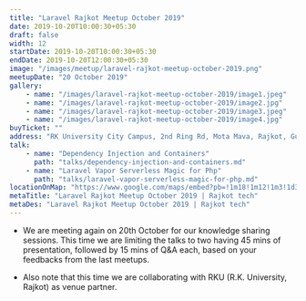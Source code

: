 ```yaml
---
title: "Laravel Rajkot Meetup October 2019"
date: 2019-10-20T10:00:30+05:30
draft: false
width: 12
startDate: 2019-10-20T10:00:30+05:30
endDate: 2019-10-20T12:00:30+05:30
image: "/images/meetup/laravel-rajkot-meetup-october-2019.png"
meetupDate: "20 October 2019"
gallery:
    - name: "/images/laravel-rajkot-meetup-october-2019/image1.jpeg"
    - name: "/images/laravel-rajkot-meetup-october-2019/image2.jpg"
    - name: "/images/laravel-rajkot-meetup-october-2019/image3.jpeg"
    - name: "/images/laravel-rajkot-meetup-october-2019/image4.jpg"
buyTicket: ""
address: "RK University City Campus, 2nd Ring Rd, Mota Mava, Rajkot, Gujarat 360005, India"
talk: 
    - name: "Dependency Injection and Containers"
      path: "talks/dependency-injection-and-containers.md"
    - name: "Laravel Vapor Serverless Magic for Php"
      path: "talks/laravel-vapor-serverless-magic-for-php.md"
locationOnMap: "https://www.google.com/maps/embed?pb=!1m18!1m12!1m3!1d3692.4238969546304!2d70.75028447511475!3d22.261926944285523!2m3!1f0!2f0!3f0!3m2!1i1024!2i768!4f13.1!3m3!1m2!1s0x3959cbaf9787c173%3A0x8f107a3a70a8ad61!2sRK%20University%20City%20Campus!5e0!3m2!1sen!2sin!4v1704881177360!5m2!1sen!2sin" 
metaTitle: "Laravel Rajkot Meetup October 2019 | Rajkot tech"
metaDes: "Laravel Rajkot Meetup October 2019 | Rajkot tech"
---
```


- We are meeting again on 20th October for our knowledge sharing sessions. This time we are limiting the talks to two having 45 mins of presentation, followed by 15 mins of Q&A each, based on your feedbacks from the last meetups.

- Also note that this time we are collaborating with RKU (R.K. University, Rajkot) as venue partner. 
